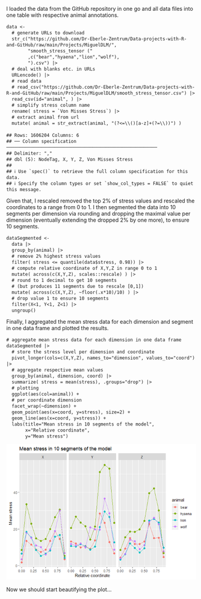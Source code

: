 I loaded the data from the GitHub repository in one go and all data
files into one table with respective animal annotations.

    data <-
      # generate URLs to download
      str_c("https://github.com/Dr-Eberle-Zentrum/Data-projects-with-R-and-GitHub/raw/main/Projects/MiguelDLM/",
            "smooth_stress_tensor ("
            ,c("bear","hyaena","lion","wolf"),
            ").csv") |>
      # deal with blanks etc. in URLs
      URLencode() |>
      # read data
      # read_csv("https://github.com/Dr-Eberle-Zentrum/Data-projects-with-R-and-GitHub/raw/main/Projects/MiguelDLM/smooth_stress_tensor.csv") |>
      read_csv(id="animal", ) |>
      # simplify stress column name
      rename( stress = `Von Misses Stress`) |>
      # extract animal from url
      mutate( animal = str_extract(animal, "(?<=\\()[a-z]+(?=\\))") )

    ## Rows: 1606204 Columns: 6
    ## ── Column specification ────────────────────────────────────────────────────────
    ## Delimiter: ","
    ## dbl (5): NodeTag, X, Y, Z, Von Misses Stress
    ## 
    ## ℹ Use `spec()` to retrieve the full column specification for this data.
    ## ℹ Specify the column types or set `show_col_types = FALSE` to quiet this message.

Given that, I rescaled removed the top 2% of stress values and rescaled
the coordinates to a range from 0 to 1. I then segmented the data into
10 segments per dimension via rounding and dropping the maximal value
per dimension (eventually extending the dropped 2% by one more), to
ensure 10 segments.

    dataSegmented <-
      data |>
      group_by(animal) |>
      # remove 2% highest stress values
      filter( stress <= quantile(data$stress, 0.98)) |>
      # compute relative coordinate of X,Y,Z in range 0 to 1
      mutate( across(c(X,Y,Z), scales::rescale) ) |>
      # round to 1 decimal to get 10 segments
      # (but produces 11 segments due to rescale [0,1])
      mutate( across(c(X,Y,Z), ~floor(.x*10)/10) ) |>
      # drop value 1 to ensure 10 segments
      filter(X<1, Y<1, Z<1) |>
      ungroup()

Finally, I aggregated the mean stress data for each dimension and
segment in one data frame and plotted the results.

    # aggregate mean stress data for each dimension in one data frame
    dataSegmented |>
      # store the stress level per dimension and coordinate
      pivot_longer(cols=c(X,Y,Z), names_to="dimension", values_to="coord") |>
      # aggregate respective mean values
      group_by(animal, dimension, coord) |>
      summarize( stress = mean(stress), .groups="drop") |>
      # plotting
      ggplot(aes(col=animal)) +
      # per coordinate dimension
      facet_wrap(~dimension) +
      geom_point(aes(x=coord, y=stress), size=2) +
      geom_line(aes(x=coord, y=stress)) +
      labs(title="Mean stress in 10 segments of the model",
           x="Relative coordinate",
           y="Mean stress")

![](martin_files/figure-markdown_strict/plot-1.png)

Now we should start beautifying the plot…
